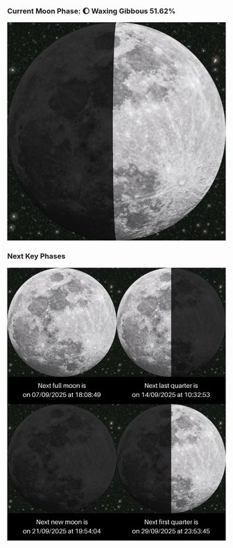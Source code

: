 ### Current Moon Phase: 🌔 Waxing Gibbous 51.62%
![Moon Phase](moonphase.png)
### Next Key Phases
![Gallery](gallery.png)